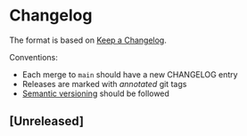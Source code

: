 # Changelog

The format is based on [Keep a Changelog](https://keepachangelog.com/en/1.0.0/).

Conventions:

- Each merge to `main` should have a new CHANGELOG entry
- Releases are marked with _annotated_ git tags
- [Semantic versioning](https://semver.org/) should be followed

## [Unreleased]
